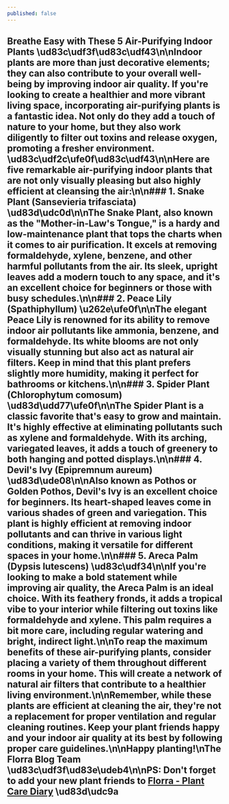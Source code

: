 ```yaml
---
published: false
---
```

## Breathe Easy with These 5 Air-Purifying Indoor Plants \ud83c\udf3f\ud83c\udf43\n\nIndoor plants are more than just decorative elements; they can also contribute to your overall well-being by improving indoor air quality. If you're looking to create a healthier and more vibrant living space, incorporating air-purifying plants is a fantastic idea. Not only do they add a touch of nature to your home, but they also work diligently to filter out toxins and release oxygen, promoting a fresher environment. \ud83c\udf2c\ufe0f\ud83c\udf43\n\nHere are five remarkable air-purifying indoor plants that are not only visually pleasing but also highly efficient at cleansing the air:\n\n### 1. **Snake Plant (Sansevieria trifasciata)** \ud83d\udc0d\n\nThe Snake Plant, also known as the \"Mother-in-Law's Tongue,\" is a hardy and low-maintenance plant that tops the charts when it comes to air purification. It excels at removing formaldehyde, xylene, benzene, and other harmful pollutants from the air. Its sleek, upright leaves add a modern touch to any space, and it's an excellent choice for beginners or those with busy schedules.\n\n### 2. **Peace Lily (Spathiphyllum)** \u262e\ufe0f\n\nThe elegant Peace Lily is renowned for its ability to remove indoor air pollutants like ammonia, benzene, and formaldehyde. Its white blooms are not only visually stunning but also act as natural air filters. Keep in mind that this plant prefers slightly more humidity, making it perfect for bathrooms or kitchens.\n\n### 3. **Spider Plant (Chlorophytum comosum)** \ud83d\udd77\ufe0f\n\nThe Spider Plant is a classic favorite that's easy to grow and maintain. It's highly effective at eliminating pollutants such as xylene and formaldehyde. With its arching, variegated leaves, it adds a touch of greenery to both hanging and potted displays.\n\n### 4. **Devil's Ivy (Epipremnum aureum)** \ud83d\ude08\n\nAlso known as Pothos or Golden Pothos, Devil's Ivy is an excellent choice for beginners. Its heart-shaped leaves come in various shades of green and variegation. This plant is highly efficient at removing indoor pollutants and can thrive in various light conditions, making it versatile for different spaces in your home.\n\n### 5. **Areca Palm (Dypsis lutescens)** \ud83c\udf34\n\nIf you're looking to make a bold statement while improving air quality, the Areca Palm is an ideal choice. With its feathery fronds, it adds a tropical vibe to your interior while filtering out toxins like formaldehyde and xylene. This palm requires a bit more care, including regular watering and bright, indirect light.\n\nTo reap the maximum benefits of these air-purifying plants, consider placing a variety of them throughout different rooms in your home. This will create a network of natural air filters that contribute to a healthier living environment.\n\nRemember, while these plants are efficient at cleaning the air, they're not a replacement for proper ventilation and regular cleaning routines. Keep your plant friends happy and your indoor air quality at its best by following proper care guidelines.\n\nHappy planting!\nThe Florra Blog Team \ud83c\udf3f\ud83e\udeb4\n\nPS: Don't forget to add your new plant friends to [Florra - Plant Care Diary](https://florra.app) \ud83d\udc9a
